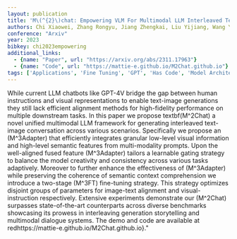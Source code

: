 ```yaml
---
layout: publication
title: 'M\(^{2}\)chat: Empowering VLM For Multimodal LLM Interleaved Text-image Generation'
authors: Chi Xiaowei, Zhang Rongyu, Jiang Zhengkai, Liu Yijiang, Wang Yatian, Qi Xingqun, Luo Wenhan, Gao Peng, Zhang Shanghang, Liu Qifeng, Guo Yike
conference: "Arxiv"
year: 2023
bibkey: chi2023empowering
additional_links:
  - {name: "Paper", url: "https://arxiv.org/abs/2311.17963"}
  - {name: "Code", url: "https://mattie-e.github.io/M2Chat.github.io"}
tags: ['Applications', 'Fine Tuning', 'GPT', 'Has Code', 'Model Architecture', 'Multimodal Models', 'Pretraining Methods', 'Prompting', 'Reinforcement Learning', 'Tools', 'Training Techniques']
---
```

While current LLM chatbots like GPT-4V bridge the gap between human instructions and visual representations to enable text-image generations they still lack efficient alignment methods for high-fidelity performance on multiple downstream tasks. In this paper we propose textbf(M^2Chat) a novel unified multimodal LLM framework for generating interleaved text-image conversation across various scenarios. Specifically we propose an (M^3Adapter) that efficiently integrates granular low-level visual information and high-level semantic features from multi-modality prompts. Upon the well-aligned fused feature (M^3Adapter) tailors a learnable gating strategy to balance the model creativity and consistency across various tasks adaptively. Moreover to further enhance the effectiveness of (M^3Adapter) while preserving the coherence of semantic context comprehension we introduce a two-stage (M^3FT) fine-tuning strategy. This strategy optimizes disjoint groups of parameters for image-text alignment and visual-instruction respectively. Extensive experiments demonstrate our (M^2Chat) surpasses state-of-the-art counterparts across diverse benchmarks showcasing its prowess in interleaving generation storytelling and multimodal dialogue systems. The demo and code are available at redhttps://mattie-e.github.io/M2Chat.github.io\}."
